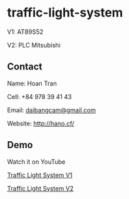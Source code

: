 # traffic-light-system
  
 V1: AT89S52
 
 V2: PLC Mitsubishi
 
## Contact

Name: Hoan Tran

Cell: +84 978 39 41 43

Email: daibangcam@gmail.com

Website: http://hano.cf/

## Demo

Watch it on YouTube 

[Traffic Light System V1](https://youtu.be/ouSC2PxR7Ec)

[Traffic Light System V2](https://youtu.be/coHRHEZkRSA)
